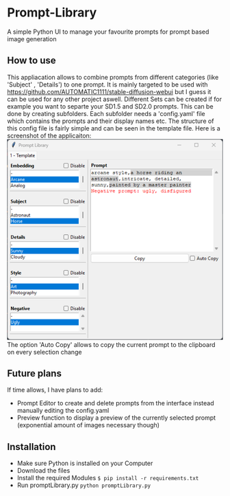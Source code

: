 # Prompt-Library
 A simple Python UI to manage your favourite prompts for prompt based image generation

## How to use
This appliacation allows to combine prompts from different categories (like 'Subject' , 'Details') to one prompt. It is mainly targeted to be used with https://github.com/AUTOMATIC1111/stable-diffusion-webui but I guess it can be used for any other project aswell. Different Sets can be created if for example you want to separte your SD1.5 and SD2.0 prompts. This can be done by creating subfolders. Each subfolder needs a 'config.yaml' file which contains the prompts and their display names etc. The structure of this config file is fairly simple and can be seen in the template file.
Here is a screenshot of the applicaiton:
![Alt text](doc/PromptLibraryInterface.png "Interface of Prompt-Library")
The option 'Auto Copy' allows to copy the current prompt to the clipboard on every selection change

## Future plans
If time allows, I have plans to add:
* Prompt Editor to create and delete prompts from the interface instead manually editing the config.yaml
* Preview function to display a preview of the currently selected prompt (exponential amount of images necessary though)

## Installation
* Make sure Python is installed on your Computer
* Download the files
* Install the required Modules `$ pip install -r requirements.txt`
* Run promptLibrary.py `python promptLibrary.py`